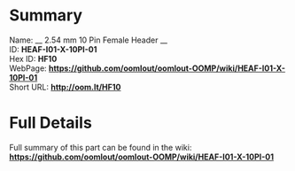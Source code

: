 
Summary
=================
  
Name: __ 2.54 mm 10 Pin Female Header __    
ID: __HEAF-I01-X-10PI-01__   
Hex ID: __HF10__   
WebPage: __https://github.com/oomlout/oomlout-OOMP/wiki/HEAF-I01-X-10PI-01__   
Short URL: __http://oom.lt/HF10__   

Full Details
==========================
Full summary of this part can be found in the wiki:   
__https://github.com/oomlout/oomlout-OOMP/wiki/HEAF-I01-X-10PI-01__    

